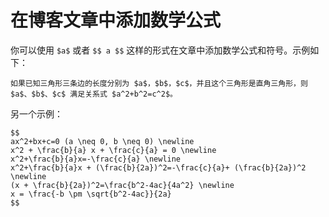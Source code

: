 # 在博客文章中添加数学公式

你可以使用 `$a$` 或者 `$$ a $$` 这样的形式在文章中添加数学公式和符号。示例如下：

```
如果已知三角形三条边的长度分别为 $a$，$b$，$c$，并且这个三角形是直角三角形，则 $a$、$b$、$c$ 满足关系式 $a^2+b^2=c^2$。
```

另一个示例：
```
$$
ax^2+bx+c=0 (a \neq 0, b \neq 0) \newline
x^2 + \frac{b}{a} x + \frac{c}{a} = 0 \newline
x^2+\frac{b}{a}x=-\frac{c}{a} \newline
x^2+\frac{b}{a}x + (\frac{b}{2a})^2=-\frac{c}{a}+ (\frac{b}{2a})^2 \newline
(x + \frac{b}{2a})^2=\frac{b^2-4ac}{4a^2} \newline
x = \frac{-b \pm \sqrt{b^2-4ac}}{2a}
$$
```